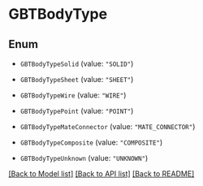 # GBTBodyType

## Enum


* `GBTBodyTypeSolid` (value: `"SOLID"`)

* `GBTBodyTypeSheet` (value: `"SHEET"`)

* `GBTBodyTypeWire` (value: `"WIRE"`)

* `GBTBodyTypePoint` (value: `"POINT"`)

* `GBTBodyTypeMateConnector` (value: `"MATE_CONNECTOR"`)

* `GBTBodyTypeComposite` (value: `"COMPOSITE"`)

* `GBTBodyTypeUnknown` (value: `"UNKNOWN"`)


[[Back to Model list]](../README.md#documentation-for-models) [[Back to API list]](../README.md#documentation-for-api-endpoints) [[Back to README]](../README.md)


